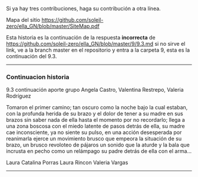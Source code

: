 Si ya hay tres contribuciones, haga su contribución a otra línea.

Mapa del sitio https://github.com/soleil-zero/ella_GN/blob/master/SiteMap.pdf

Esta historia es la continuación de la respuesta **incorrecta** de https://github.com/soleil-zero/ella_GN/blob/master/9/9.3.md si no sirve el link, 
ve a la branch master en el repositorio y entra a la carpeta 9, esta es la continuación del 9.3.

**********************************************************************
### Continuacion historia 
9.3 continuación aporte grupo Angela Castro, Valentina Restrepo, Valeria Rodríguez

Tomaron el primer camino; tan oscuro como la noche bajo la cual estaban, con la profunda herida de su brazo y el  dolor de tener a su madre en sus brazos sin saber nada de ella hasta el momento por no recordarlo; llega a una zona boscosa con el miedo latente de pasos detrás de ella, su madre cae inconsciente, ya no siente su pulso, en una acción desesperada por reanimarla ejerce un movimiento brusco que empeora la situación de su brazo, un brusco revoloteo de pájaros un sonido que la aturde y la bala que incrusta en pecho como un relámpago su padre detrás de ella con el arma... 

Laura Catalina Porras 
Laura Rincon 
Valeria Vargas 
**********************************************************************
